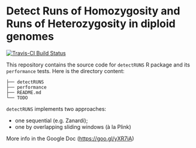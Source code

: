 
Detect Runs of Homozygosity and Runs of Heterozygosity in diploid genomes
=========================================================================

[![Travis-CI Build Status](https://travis-ci.org/bioinformatics-ptp/detectRUNS.svg?branch=master)](https://travis-ci.org/bioinformatics-ptp/detectRUNS)

This repository contains the source code for `detectRUNS` R package and its
`performance` tests. Here is the directory content:

```
├── detectRUNS
├── performance
├── README.md
└── TODO
```

`detectRUNS` implements two approaches:
- one sequential (e.g. Zanardi);
- one by overlapping sliding windows (à la Plink)

More info in the Google Doc (https://goo.gl/yXR7iA)
